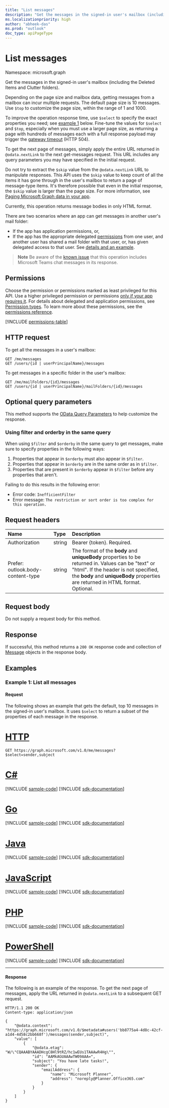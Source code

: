 ```yaml
---
title: "List messages"
description: "Get the messages in the signed-in user's mailbox (including the Deleted Items and Clutter folders)."
ms.localizationpriority: high
author: "abheek-das"
ms.prod: "outlook"
doc_type: apiPageType
---
```


# List messages

Namespace: microsoft.graph

Get the messages in the signed-in user's mailbox (including the Deleted Items and Clutter folders).

Depending on the page size and mailbox data, getting messages from a mailbox can incur multiple requests. The default page size is 10 messages. Use `$top` to customize the page size, within the range of 1 and 1000.

To improve the operation response time, use `$select` to specify the exact properties you need; see [example 1](#example-1-list-all-messages) below. Fine-tune the values for `$select` and `$top`, especially when you must use a larger page size, as returning a page with hundreds of messages each with a full response payload may trigger the [gateway timeout](/graph/errors#http-status-codes) (HTTP 504).

To get the next page of messages, simply apply the entire URL returned in `@odata.nextLink` to the next get-messages request. This URL includes any query parameters you may have specified in the initial request. 

Do not try to extract the `$skip` value from the `@odata.nextLink` URL to manipulate responses. This API uses the `$skip` value to keep count of all the items it has gone through in the user's mailbox to return a page of message-type items. It's therefore possible that even in the initial response, the `$skip` value is larger than the page size. For more information, see [Paging Microsoft Graph data in your app](/graph/paging).

Currently, this operation returns message bodies in only HTML format.

There are two scenarios where an app can get messages in another user's mail folder:

* If the app has application permissions, or,
* If the app has the appropriate delegated [permissions](#permissions) from one user, and another user has shared a mail folder with that user, or, has given delegated access to that user. See [details and an example](/graph/outlook-share-messages-folders).

> **Note** Be aware of the [known issue](/graph/known-issues#get-messages-returns-chats-in-microsoft-teams) that this operation includes Microsoft Teams chat messages in its response.

## Permissions
Choose the permission or permissions marked as least privileged for this API. Use a higher privileged permission or permissions [only if your app requires it](/graph/permissions-overview#best-practices-for-using-microsoft-graph-permissions). For details about delegated and application permissions, see [Permission types](/graph/permissions-overview#permission-types). To learn more about these permissions, see the [permissions reference](/graph/permissions-reference).

<!-- { "blockType": "permissions", "name": "user_list_messages" } -->
[!INCLUDE [permissions-table](../includes/permissions/user-list-messages-permissions.md)]

## HTTP request

To get all the messages in a user's mailbox:

<!-- { "blockType": "ignored" } -->
```http
GET /me/messages
GET /users/{id | userPrincipalName}/messages
```

To get messages in a specific folder in the user's mailbox:

<!-- { "blockType": "ignored" } -->
```http
GET /me/mailFolders/{id}/messages
GET /users/{id | userPrincipalName}/mailFolders/{id}/messages
```

## Optional query parameters
This method supports the [OData Query Parameters](/graph/query-parameters) to help customize the response.

### Using filter and orderby in the same query
When using `$filter` and `$orderby` in the same query to get messages, make sure to specify properties in the following ways:

1. Properties that appear in `$orderby` must also appear in `$filter`. 
2. Properties that appear in `$orderby` are in the same order as in `$filter`.
3. Properties that are present in `$orderby` appear in `$filter` before any properties that aren't.

Failing to do this results in the following error:

- Error code: `InefficientFilter`
- Error message: `The restriction or sort order is too complex for this operation.`

## Request headers
| Name       | Type | Description|
|:-----------|:------|:----------|
| Authorization  | string  | Bearer {token}. Required. |
| Prefer: outlook.body-content-type | string | The format of the **body** and **uniqueBody** properties to be returned in. Values can be "text" or "html". If the header is not specified, the **body** and **uniqueBody** properties are returned in HTML format. Optional. |


## Request body
Do not supply a request body for this method.

## Response

If successful, this method returns a `200 OK` response code and collection of [Message](../resources/message.md) objects in the response body.

## Examples
### Example 1: List all messages
#### Request
The following shows an example that gets the default, top 10 messages in the signed-in user's mailbox. It uses `$select` to return a subset of the properties of each message in the response.

# [HTTP](#tab/http)
<!-- {
  "blockType": "request",
  "name": "get_messages"
}-->
```msgraph-interactive
GET https://graph.microsoft.com/v1.0/me/messages?$select=sender,subject
```

# [C#](#tab/csharp)
[!INCLUDE [sample-code](../includes/snippets/csharp/get-messages-csharp-snippets.md)]
[!INCLUDE [sdk-documentation](../includes/snippets/snippets-sdk-documentation-link.md)]

# [Go](#tab/go)
[!INCLUDE [sample-code](../includes/snippets/go/get-messages-go-snippets.md)]
[!INCLUDE [sdk-documentation](../includes/snippets/snippets-sdk-documentation-link.md)]

# [Java](#tab/java)
[!INCLUDE [sample-code](../includes/snippets/java/get-messages-java-snippets.md)]
[!INCLUDE [sdk-documentation](../includes/snippets/snippets-sdk-documentation-link.md)]

# [JavaScript](#tab/javascript)
[!INCLUDE [sample-code](../includes/snippets/javascript/get-messages-javascript-snippets.md)]
[!INCLUDE [sdk-documentation](../includes/snippets/snippets-sdk-documentation-link.md)]

# [PHP](#tab/php)
[!INCLUDE [sample-code](../includes/snippets/php/get-messages-php-snippets.md)]
[!INCLUDE [sdk-documentation](../includes/snippets/snippets-sdk-documentation-link.md)]

# [PowerShell](#tab/powershell)
[!INCLUDE [sample-code](../includes/snippets/powershell/get-messages-powershell-snippets.md)]
[!INCLUDE [sdk-documentation](../includes/snippets/snippets-sdk-documentation-link.md)]

---

#### Response
The following is an example of the response. To get the next page of messages, apply the URL returned in `@odata.nextLink` to a subsequent GET request.

<!-- {
  "blockType": "response",
  "truncated": true,
  "@odata.type": "microsoft.graph.message",
  "isCollection": true
} -->
```http
HTTP/1.1 200 OK
Content-type: application/json

{
    "@odata.context": "https://graph.microsoft.com/v1.0/$metadata#users('bb8775a4-4d8c-42cf-a1d4-4d58c2bb668f')/messages(sender,subject)",
    "value": [
        {
            "@odata.etag": "W/\"CQAAABYAAADHcgC8Hl9tRZ/hc1wEUs1TAAAwR4Hg\"",
            "id": "AAMkAGUAAAwTW09AAA=",
            "subject": "You have late tasks!",
            "sender": {
                "emailAddress": {
                    "name": "Microsoft Planner",
                    "address": "noreply@Planner.Office365.com"
                }
            }
        }
    ]
}
```

<!-- uuid: 8fcb5dbc-d5aa-4681-8e31-b001d5168d79
2015-10-25 14:57:30 UTC -->
<!-- {
  "type": "#page.annotation",
  "description": "List messages",
  "keywords": "",
  "section": "documentation",
  "tocPath": "",
  "suppressions": [
  ]
}-->
